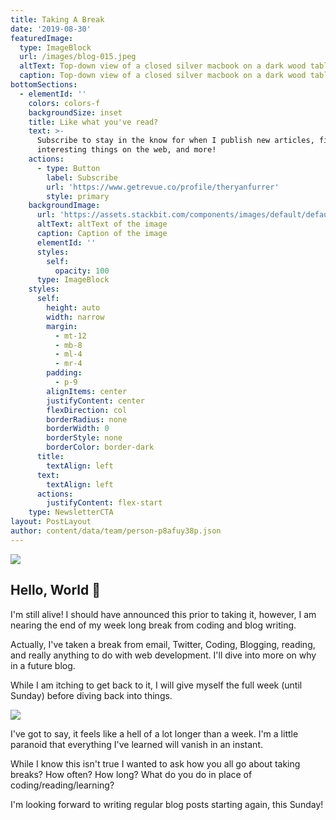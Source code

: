 ```yaml
---
title: Taking A Break
date: '2019-08-30'
featuredImage:
  type: ImageBlock
  url: /images/blog-015.jpeg
  altText: Top-down view of a closed silver macbook on a dark wood table
  caption: Top-down view of a closed silver macbook on a dark wood table
bottomSections:
  - elementId: ''
    colors: colors-f
    backgroundSize: inset
    title: Like what you've read?
    text: >-
      Subscribe to stay in the know for when I publish new articles, find
      interesting things on the web, and more!
    actions:
      - type: Button
        label: Subscribe
        url: 'https://www.getrevue.co/profile/theryanfurrer'
        style: primary
    backgroundImage:
      url: 'https://assets.stackbit.com/components/images/default/default-image.png'
      altText: altText of the image
      caption: Caption of the image
      elementId: ''
      styles:
        self:
          opacity: 100
      type: ImageBlock
    styles:
      self:
        height: auto
        width: narrow
        margin:
          - mt-12
          - mb-8
          - ml-4
          - mr-4
        padding:
          - p-9
        alignItems: center
        justifyContent: center
        flexDirection: col
        borderRadius: none
        borderWidth: 0
        borderStyle: none
        borderColor: border-dark
      title:
        textAlign: left
      text:
        textAlign: left
      actions:
        justifyContent: flex-start
    type: NewsletterCTA
layout: PostLayout
author: content/data/team/person-p8afuy38p.json
---
```

![](/images/blog-015.jpeg)

## Hello, World 👋

I'm still alive! I should have announced this prior to taking it, however, I am nearing the end of my week long break from coding and blog writing.

Actually, I've taken a break from email, Twitter, Coding, Blogging, reading, and really anything to do with web development. I'll dive into more on why in a future blog.

While I am itching to get back to it, I will give myself the full week (until Sunday) before diving back into things.

![](/images/blog-015\_01.jpeg)

I've got to say, it feels like a hell of a lot longer than a week. I'm a little paranoid that everything I've learned will vanish in an instant.

While I know this isn't true I wanted to ask how you all go about taking breaks? How often? How long? What do you do in place of coding/reading/learning?

I'm looking forward to writing regular blog posts starting again, this Sunday!
